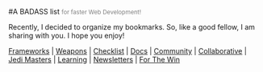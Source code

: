 #A BADASS list <small style="color: gray"> for faster Web Development! </small>

Recently, I decided to organize my bookmarks. So, like a good fellow, I am sharing with you. I hope you enjoy!

[Frameworks](/sections/frameworks.md) | [Weapons](/sections/weapons.md) | [Checklist](/sections/checklist.md) | [Docs](/sections/docs.md) | [Community](/sections/community.md) | [Collaborative](/sections/collaborative.md) | [Jedi Masters](/sections/jedis.md) | [Learning](/sections/learning.md) | [Newsletters](/sections/news.md) | [For The Win](/sections/ftw.md)

